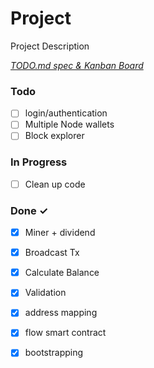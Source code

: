 # Project

Project Description

<em>[TODO.md spec & Kanban Board](https://bit.ly/3fCwKfM)</em>

### Todo

- [ ] login/authentication  
- [ ] Multiple Node wallets  
- [ ] Block explorer  

### In Progress

- [ ] Clean up code  

### Done ✓

- [x] Miner + dividend  
- [x] Broadcast Tx  
- [x] Calculate Balance  
- [x] Validation  
- [x] address mapping  
- [x] flow smart contract  
- [x] bootstrapping  

